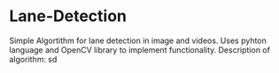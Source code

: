 # Lane-Detection
Simple Algortithm for lane detection in image and videos. Uses pyhton language and OpenCV library to implement functionality.
Description of algorithm: sd
